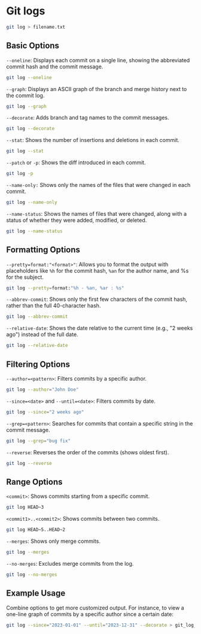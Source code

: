 # Git logs

```bash
git log > filename.txt
```

## Basic Options

`--oneline`: Displays each commit on a single line, showing the abbreviated commit hash and the commit message.

```bash
git log --oneline
```

`--graph`: Displays an ASCII graph of the branch and merge history next to the commit log.

```bash
git log --graph
```

`--decorate`: Adds branch and tag names to the commit messages.

```bash
git log --decorate
```

`--stat`: Shows the number of insertions and deletions in each commit.

```bash
git log --stat
```

`--patch` or `-p`: Shows the diff introduced in each commit.

```bash
git log -p
```

`--name-only:` Shows only the names of the files that were changed in each commit.

```bash
git log --name-only
```

`--name-status`: Shows the names of files that were changed, along with a status of whether they were added, modified, or deleted.

```bash
git log --name-status
```

## Formatting Options

`--pretty=format:"<format>"`: Allows you to format the output with placeholders like `%h` for the commit hash, `%an` for the author name, and %s for the subject.

```bash
git log --pretty=format:"%h - %an, %ar : %s"
```

`--abbrev-commit`: Shows only the first few characters of the commit hash, rather than the full 40-character hash.

```bash
git log --abbrev-commit
```

`--relative-date`: Shows the date relative to the current time (e.g., "2 weeks ago") instead of the full date.

```bash
git log --relative-date
```

## Filtering Options

`--author=<pattern>`: Filters commits by a specific author.

```bash
git log --author="John Doe"
```

`--since=<date>` and `--until=<date>`: Filters commits by date.

```bash
git log --since="2 weeks ago"
```

`--grep=<pattern>`: Searches for commits that contain a specific string in the commit message.

```bash
git log --grep="bug fix"
```

`--reverse`: Reverses the order of the commits (shows oldest first).

```bash
git log --reverse
```

## Range Options

`<commit>`: Shows commits starting from a specific commit.

```bash
git log HEAD~3
```

`<commit1>..<commit2>`: Shows commits between two commits.

```bash
git log HEAD~5..HEAD~2
```

`--merges`: Shows only merge commits.

```bash
git log --merges
```

`--no-merges`: Excludes merge commits from the log.

```bash
git log --no-merges
```

## Example Usage

Combine options to get more customized output. For instance, to view a one-line graph of commits by a specific author since a certain date:

```bash
git log --since="2023-01-01" --until="2023-12-31" --decorate > git_log_2023.txt
```